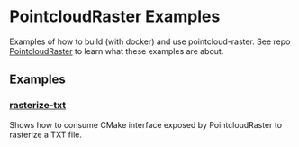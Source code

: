 # PointcloudRaster Examples

Examples of how to build (with docker) and use pointcloud-raster. See repo [PointcloudRaster](https://github.com/manlito/pointcloud-raster) to learn what these examples are about.

## Examples

### [rasterize-txt](examples/rasterize-txt)

Shows how to consume CMake interface exposed by PointcloudRaster to rasterize a TXT file.
